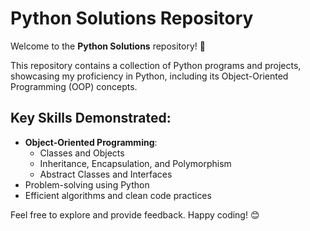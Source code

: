 # Python Solutions Repository

Welcome to the **Python Solutions** repository! 🌟

This repository contains a collection of Python programs and projects, showcasing my proficiency in Python, including its Object-Oriented Programming (OOP) concepts.

## Key Skills Demonstrated:
- **Object-Oriented Programming**:
  - Classes and Objects
  - Inheritance, Encapsulation, and Polymorphism
  - Abstract Classes and Interfaces
- Problem-solving using Python
- Efficient algorithms and clean code practices

Feel free to explore and provide feedback. Happy coding! 😊
